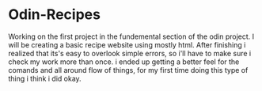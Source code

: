 # Odin-Recipes
Working on the first project in the fundemental section of the odin project. 
I will be creating a basic recipe website using mostly html.
After finishing i realized that its's easy to overlook simple errors, so i'll have to make sure i check my work more than once.
i ended up getting a better feel for the comands and all around flow of things, for my first time doing this type of thing i think i did okay.
